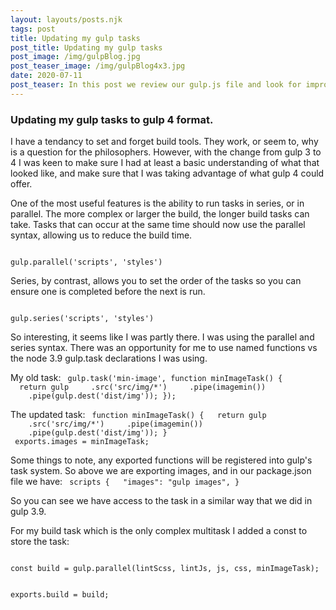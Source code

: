 ```yaml
---
layout: layouts/posts.njk
tags: post
title: Updating my gulp tasks
post_title: Updating my gulp tasks
post_image: /img/gulpBlog.jpg
post_teaser_image: /img/gulpBlog4x3.jpg
date: 2020-07-11
post_teaser: In this post we review our gulp.js file and look for improvements to our syntax. Our site works, but the never ending task of improving our code continues.
---
```


### Updating my gulp tasks to gulp 4 format.

I have a tendancy to set and forget build tools. They work, or seem to, why is a question for the philosophers. However, with the change from gulp 3 to 4 I was keen to make sure I had at least a basic understanding of what that looked like, and make sure that I was taking advantage of what gulp 4 could offer.

One of the most useful features is the ability to run tasks in series, or in parallel. The more complex or larger the build, the longer build tasks can take. Tasks that can occur at the same time should now use the parallel syntax, allowing us to reduce the build time.

<code>
gulp.parallel('scripts', 'styles')
</code>

Series, by contrast, allows you to set the order of the tasks so you can ensure one is completed before the next is run.

<code>
gulp.series('scripts', 'styles')
</code>

So interesting, it seems like I was partly there. I was using the parallel and series syntax. There was an opportunity for me to use named functions vs the node 3.9 gulp.task declarations I was using.

My old task:
<code>
gulp.task('min-image', function minImageTask() {
&nbsp;&nbsp;return gulp
&nbsp;&nbsp;&nbsp;&nbsp;.src('src/img/*')
&nbsp;&nbsp;&nbsp;&nbsp;.pipe(imagemin())
&nbsp;&nbsp;&nbsp;&nbsp;.pipe(gulp.dest('dist/img'));
});
</code>

The updated task:
<code>
function minImageTask() {
&nbsp;&nbsp;return gulp
&nbsp;&nbsp;&nbsp;&nbsp;.src('src/img/*')
&nbsp;&nbsp;&nbsp;&nbsp;.pipe(imagemin())
&nbsp;&nbsp;&nbsp;&nbsp;.pipe(gulp.dest('dist/img'));
}
<br/>
exports.images = minImageTask;
</code>

Some things to note, any exported functions will be registered into gulp's task system. So above we are exporting images, and in our package.json file we have:
<code>
scripts {
&nbsp;&nbsp;"images": "gulp images",
}
</code>

So you can see we have access to the task in a similar way that we did in gulp 3.9.

For my build task which is the only complex multitask I added a const to store the task:

<code>
const build = gulp.parallel(lintScss, lintJs, js, css, minImageTask);
<br/>
exports.build = build;
</code>
